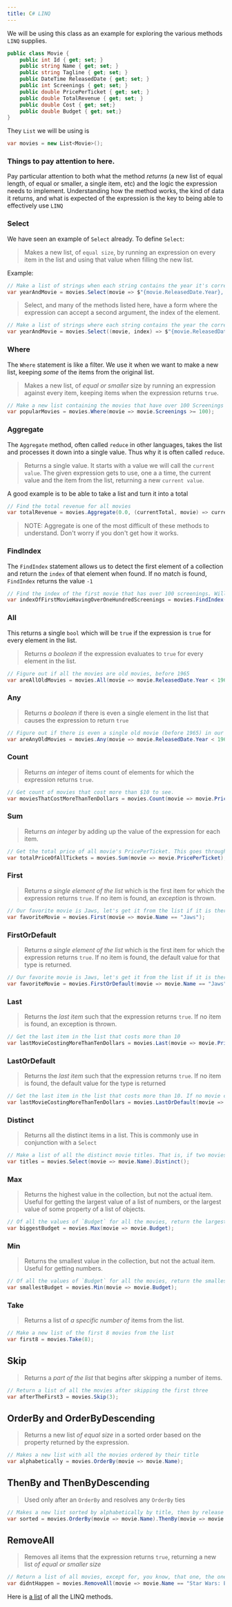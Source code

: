 ```yaml
---
title: C# LINQ
---
```


We will be using this class as an example for exploring the various methods
`LINQ` supplies.

```csharp
public class Movie {
    public int Id { get; set; }
    public string Name { get; set; }
    public string Tagline { get; set; }
    public DateTime ReleasedDate { get; set; }
    public int Screenings { get; set; }
    public double PricePerTicket { get; set; }
    public double TotalRevenue { get; set; }
    public double Cost { get; set;}
    public double Budget { get; set;}
}
```

They `List` we will be using is

```csharp
var movies = new List<Movie>();
```

### Things to pay attention to here.

Pay particular attention to both what the method _returns_ (a new list of equal
length, of equal or smaller, a single item, etc) and the logic the expression
needs to implement. Understanding how the method works, the kind of data it
returns, and what is expected of the expression is the key to being able to
effectively use `LINQ`

### Select

We have seen an example of `Select` already. To define `Select`:

> Makes a new list, of `equal size`, by running an expression on every item in
> the list and using that value when filling the new list.

Example:

```csharp
// Make a list of strings when each string contains the year it's corresponding Movie was released, a comma, and the title of the Movie.
var yearAndMovie = movies.Select(movie => $"{movie.ReleasedDate.Year}, {movie.Name} ");
```

> Select, and many of the methods listed here, have a form where the expression
> can accept a second argument, the index of the element.

```csharp
// Make a list of strings where each string contains the year the corresponding Movie was released, a comma, the title of the Movie, and the index in the original list.
var yearAndMovie = movies.Select((movie, index) => $"{movie.ReleasedDate.Year}, {movie.Name}, at index {index} ");
```

### Where

The `Where` statement is like a filter. We use it when we want to make a new
list, keeping _some_ of the items from the original list.

> Makes a new list, of _equal or smaller_ size by running an expression against
> every item, keeping items when the expression returns `true`.

```csharp
// Make a new list containing the movies that have over 100 Screenings
var popularMovies = movies.Where(movie => movie.Screenings >= 100);
```

### Aggregate

The `Aggregate` method, often called `reduce` in other languages, takes the list
and processes it down into a single value. Thus why it is often called `reduce`.

> Returns a single value. It starts with a value we will call the
> `current value`. The given expression gets to use, one a a time, the current
> value and the item from the list, returning a new `current value`.

A good example is to be able to take a list and turn it into a total

```csharp
// Find the total revenue for all movies
var totalRevenue = movies.Aggregate(0.0, (currentTotal, movie) => currentTotal + movie.TotalRevenue);
```

> NOTE: Aggregate is one of the most difficult of these methods to understand.
> Don't worry if you don't get how it works.

### FindIndex

The `FindIndex` statement allows us to detect the first element of a collection
and return the `index` of that element when found. If no match is found,
`FindIndex` returns the value `-1`

```csharp
// Find the index of the first movie that has over 100 screenings. Will return -1 if there aren't any such movies.
var indexOfFirstMovieHavingOverOneHundredScreenings = movies.FindIndex(movie => movie.Screenings >= 100);
```

### All

This returns a single `bool` which will be `true` if the expression is `true`
for every element in the list.

> Returns _a boolean_ if the expression evaluates to `true` for every element in
> the list.

```csharp
// Figure out if all the movies are old movies, before 1965
var areAllOldMovies = movies.All(movie => movie.ReleasedDate.Year < 1965);
```

### Any

> Returns _a boolean_ if there is even a single element in the list that causes
> the expression to return `true`

```csharp
// Figure out if there is even a single old movie (before 1965) in our list
var areAnyOldMovies = movies.Any(movie => movie.ReleasedDate.Year < 1965);
```

### Count

> Returns _an integer_ of items count of elements for which the expression
> returns `true`.

```csharp
// Get count of movies that cost more than $10 to see.
var moviesThatCostMoreThanTenDollars = movies.Count(movie => movie.PricePerTicket > 10);
```

### Sum

> Returns _an integer_ by adding up the value of the expression for each item.

```csharp
// Get the total price of all movie's PricePerTicket. This goes through every movie, adding to a running total of PricePerTicket, placing the grand total in the variable totalPriceOfAllTickets
var totalPriceOfAllTickets = movies.Sum(movie => movie.PricePerTicket);
```

### First

> Returns _a single element of the list_ which is the first item for which the
> expression returns `true`. If no item is found, an _exception_ is thrown.

```csharp
// Our favorite movie is Jaws, let's get it from the list if it is there. If it isn't we'll get an exception/error
var favoriteMovie = movies.First(movie => movie.Name == "Jaws");
```

### FirstOrDefault

> Returns _a single element of the list_ which is the first item for which the
> expression returns `true`. If no item is found, the default value for that
> type is returned.

```csharp
// Our favorite movie is Jaws, let's get it from the list if it is there. If it isn't we'll get a value of `null` for `favoriteMovie`
var favoriteMovie = movies.FirstOrDefault(movie => movie.Name == "Jaws");
```

### Last

> Returns the _last item_ such that the expression returns `true`. If no item is
> found, an exception is thrown.

```csharp
// Get the last item in the list that costs more than 10
var lastMovieCostingMoreThanTenDollars = movies.Last(movie => movie.PricePerTicket > 10);
```

### LastOrDefault

> Returns the _last item_ such that the expression returns `true`. If no item is
> found, the default value for the type is returned

```csharp
// Get the last item in the list that costs more than 10. If no movie costs more than 10, then `lastMovieCostingMoreThanTenDollars` will be `null`
var lastMovieCostingMoreThanTenDollars = movies.LastOrDefault(movie => movie.PricePerTicket > 10);
```

### Distinct

> Returns all the distinct items in a list. This is commonly use in conjunction
> with a `Select`

```csharp
// Make a list of all the distinct movie titles. That is, if two movies have the same title, the title appears once.
var titles = movies.Select(movie => movie.Name).Distinct();
```

### Max

> Returns the highest value in the collection, but not the actual item. Useful
> for getting the largest value of a list of numbers, or the largest value of
> some property of a list of objects.

```csharp
// Of all the values of `Budget` for all the movies, return the largest one.
var biggestBudget = movies.Max(movie => movie.Budget);
```

### Min

> Returns the smallest value in the collection, but not the actual item. Useful
> for getting numbers.

```csharp
// Of all the values of `Budget` for all the movies, return the smallest one.
var smallestBudget = movies.Min(movie => movie.Budget);
```

### Take

> Returns a list of _a specific number of_ items from the list.

```csharp
// Make a new list of the first 8 movies from the list
var first8 = movies.Take(8);
```

## Skip

> Returns a _part of the list_ that begins after skipping a number of items.

```csharp
// Return a list of all the movies after skipping the first three
var afterTheFirst3 = movies.Skip(3);
```

## OrderBy and OrderByDescending

> Returns a new list _of equal size_ in a sorted order based on the property
> returned by the expression.

```csharp
// Makes a new list with all the movies ordered by their title
var alphabetically = movies.OrderBy(movie => movie.Name);
```

## ThenBy and ThenByDescending

> Used only after an `OrderBy` and resolves any `OrderBy` ties

```csharp
// Makes a new list sorted by alphabetically by title, then by release year if they have the same Title
var sorted = movies.OrderBy(movie => movie.Name).ThenBy(movie => movie.ReleasedDate);
```

## RemoveAll

> Removes all items that the expression returns `true`, returning a new list _of
> equal or smaller size_

```csharp
// Return a list of all movies, except for, you know, that one, the one with the title we don't speak of.
var didntHappen = movies.RemoveAll(movie => movie.Name == "Star Wars: Episode I – The Phantom Menace");
```

Here is
[a list](https://docs.microsoft.com/en-us/dotnet/api/system.linq.enumerable?view=netcore-3.1)
of all the LINQ methods.
